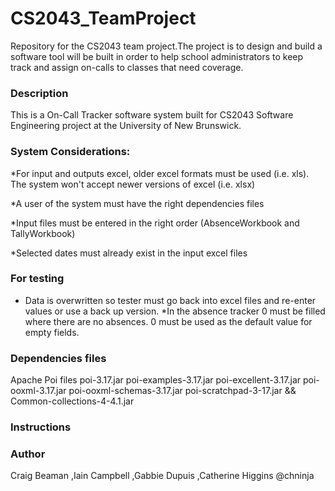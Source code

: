 # CS2043_TeamProject

Repository for the CS2043 team project.The project is to design and build a software tool will be built in order to help school administrators to keep track and assign on-calls to classes that need coverage.

### Description
This is a On-Call Tracker software system built for CS2043 Software Engineering project at the University of New Brunswick.

### System Considerations:
*For input and outputs excel, older excel formats must be used (i.e. xls). The system won't accept newer versions of excel (i.e. xlsx)

*A user of the system must have the right dependencies files

*Input files must be entered in the right order (AbsenceWorkbook and TallyWorkbook)

*Selected dates must already exist in the input excel files

### For testing

* Data is overwritten so tester must go back into excel files and re-enter values or use a back up version.
*In the absence tracker 0 must be filled where there are no absences. 0 must be used as the default value for empty fields.

### Dependencies files

Apache Poi files
poi-3.17.jar
poi-examples-3.17.jar
poi-excellent-3.17.jar
poi-ooxml-3.17.jar
poi-ooxml-schemas-3.17.jar
poi-scratchpad-3-17.jar
&&
Common-collections-4-4.1.jar

### Instructions

### Author
Craig Beaman 
,Iain Campbell
,Gabbie Dupuis
,Catherine Higgins @chninja


